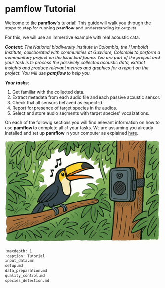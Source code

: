 # **pamflow** Tutorial

Welcome to the **pamflow**'s tutorial! This guide will walk you through the steps to step for  running **pamflow** and understanding its outputs.

For this, we will use an immersive example with real acoustic data.

***Context***: 
*The National biodiversity institute in Colombia, the Humboldt Institute, collaborated with communities at Guaviare, Colombia to perform a communitary project on the local bird fauna. You are part of the project and your task is to process the passively collected acoustic data, extract insights and produce relevant metrics and graphics for a report on the project. You will use **pamflow** to help you.*

***Your tasks***: 
1. Get familiar with the collected data.
2. Extract metadata from each audio file and each passive acoustic sensor.
3. Check that all sensors behaved as expected.
4. Report for presence of target species in the audios.
5. Select and store audio segments with target species' vocalizations.


On each of the followig sections you will find relevant information on how to use **pamflow** to complete all of your tasks. We are assuming you already installed and set up **pamflow** in your computer as explained  [here](../contributing_guidelines.md#getting-started).

![](../../meta/images/pamflow_intro.jpg)



```{toctree}
:maxdepth: 1
:caption: Tutorial
input_data.md
setup.md
data_preparation.md
quality_control.md
species_detection.md





